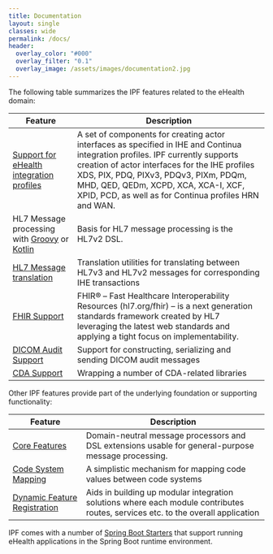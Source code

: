 ```yaml
---
title: Documentation
layout: single
classes: wide
permalink: /docs/
header:
  overlay_color: "#000"
  overlay_filter: "0.1"
  overlay_image: /assets/images/documentation2.jpg
---
```


The following table summarizes the IPF features related to the eHealth domain:

| Feature                                              | Description                                                  |
| ---------------------------------------------------- | ------------------------------------------------------------ |
| [Support for eHealth integration profiles][]         | A set of components for creating actor interfaces as specified in IHE and Continua integration profiles. IPF currently supports creation of actor interfaces for the IHE profiles XDS, PIX, PDQ, PIXv3, PDQv3, PIXm, PDQm, MHD, QED, QEDm, XCPD, XCA, XCA-I, XCF, XPID, PCD, as well as for Continua profiles HRN and WAN. |
| HL7 Message processing with [Groovy][] or [Kotlin][] | Basis for HL7 message processing is the HL7v2 DSL.           |
| [HL7 Message translation][]                          | Translation utilities for translating between HL7v3 and HL7v2 messages for corresponding IHE transactions |
| [FHIR Support][]                                     | FHIR® – Fast Healthcare Interoperability Resources (hl7.org/fhir) – is a next generation standards framework created by HL7 leveraging the latest web standards and applying a tight focus on implementability. |
| [DICOM Audit Support][]                              | Support for constructing, serializing and sending DICOM audit messages |
| [CDA Support][]                                      | Wrapping a number of CDA-related libraries                   |


Other IPF features provide part of the underlying foundation or supporting functionality:

| Feature                          | Description                                                  |
| -------------------------------- | ------------------------------------------------------------ |
| [Core Features][]                | Domain-neutral message processors and DSL extensions usable for general-purpose message processing. |
| [Code System Mapping][]          | A simplistic mechanism for mapping code values between code systems |
| [Dynamic Feature Registration][] | Aids in building up modular integration solutions where each module contributes routes, services etc. to the overall application |


IPF comes with a number of [Spring Boot Starters][] that support running eHealth applications
in the Spring Boot runtime environment.


[Support for eHealth integration profiles]: ihe/
[Groovy]: hl7-groovy/
[Kotlin]: hl7-kotlin/
[HL7 Message translation]: ipf-commons-ihe-hl7v3/index.html
[DICOM Audit Support]: audit/
[FHIR support]: ihe/fhir/
[CDA Support]: ipf-modules-cda/index.html
[CDA processing Camel routes]: ipf-platform-camel-cda/index.html
[Core Features]: ipf-platform-camel-core/index.html
[Code System Mapping]: ipf-commons-map/index.html
[Dynamic Feature Registration]: dynamic.html
[Spring Boot Starters]: boot/